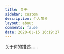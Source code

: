 ```yaml
---
title: 关于
sidebar: custom
description: 个人简介
layout: about
comments: false
date: 2020-01-15 16:19:27
---
```

关于你的描述......